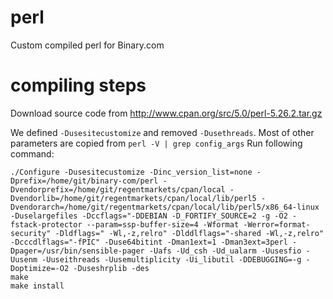 # perl
Custom compiled perl for Binary.com

# compiling steps

Download source code from http://www.cpan.org/src/5.0/perl-5.26.2.tar.gz

We defined `-Dusesitecustomize` and removed `-Dusethreads`. Most of other parameters are copied from `perl -V | grep config_args`
Run following command:
```
./Configure -Dusesitecustomize -Dinc_version_list=none -Dprefix=/home/git/binary-com/perl -Dvendorprefix=/home/git/regentmarkets/cpan/local -Dvendorlib=/home/git/regentmarkets/cpan/local/lib/perl5 -Dvendorarch=/home/git/regentmarkets/cpan/local/lib/perl5/x86_64-linux -Duselargefiles -Dccflags="-DDEBIAN -D_FORTIFY_SOURCE=2 -g -O2 -fstack-protector --param=ssp-buffer-size=4 -Wformat -Werror=format-security" -Dldflags=" -Wl,-z,relro" -Dlddlflags="-shared -Wl,-z,relro" -Dcccdlflags="-fPIC" -Duse64bitint -Dman1ext=1 -Dman3ext=3perl -Dpager=/usr/bin/sensible-pager -Uafs -Ud_csh -Ud_ualarm -Uusesfio -Uusenm -Uuseithreads -Uusemultiplicity -Ui_libutil -DDEBUGGING=-g -Doptimize=-O2 -Duseshrplib -des
make
make install
```
